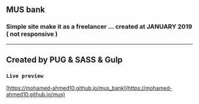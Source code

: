## MUS bank

### Simple site make it as a freelancer ... created at JANUARY 2019 ( not responsive )
______________________________________________
## Created by PUG & SASS & Gulp

### `Live preview`

[https://mohamed-ahmed10.github.io/mus_bank](https://mohamed-ahmed10.github.io/mus)
